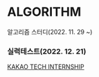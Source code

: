 # ALGORITHM
알고리즘 스터디(2022. 11. 29 ~)

### 실력테스트(2022. 12. 21)
[KAKAO TECH INTERNSHIP](https://school.programmers.co.kr/learn/challenges?order=recent&page=1&partIds=31236)
